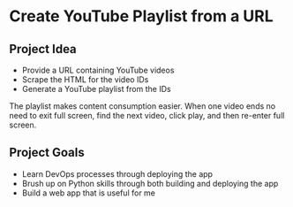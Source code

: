 # Create YouTube Playlist from a URL 


## Project Idea
* Provide a URL containing YouTube videos
* Scrape the HTML for the video IDs
* Generate a YouTube playlist from the IDs

The playlist makes content consumption easier. When one video ends no need to exit full screen, find the next video, click play, and then re-enter full  screen.

		
## Project Goals
* Learn DevOps processes through deploying the app
* Brush up on Python skills through both building and deploying the app
* Build a web app that is useful for me
